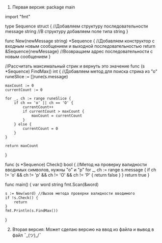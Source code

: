 1) Первая версия:
package main

import "fmt"

type Sequence struct { //Добавляем структуру последовательности
	message string //В структуру добавляем поле типа string
}

func New(newMessage string) *Sequence { //Добавляем конструктор с входным новым сообщением и выходной последовательностью
	return &Sequence{newMessage} //Возвращаем адрес последовательности с новым сообщением
}

//Рассчитать максимальный стрик и вернуть это значение
func (s *Sequence) FindMax() int { //Добавляем метод для поиска стрика из "о"
	runeSlice := []rune(s.message)

	maxCount := 0
	currentCount := 0

	for _, ch := range runeSlice {
		if ch == 'о' || ch == 'О' {
			currentCount++
			if currentCount > maxCount {
				maxCount = currentCount
			}
		} else {
			currentCount = 0
		}
	}

	return maxCount
}

func (s *Sequence) Check() bool { //Метод на проверку валидности вводимых символов, нужны "о" и "р"
	for _, ch := range s.message {
		if ch != 'о' && ch != 'р' && ch != 'О' && ch != 'Р' {
			return false
		}
	}
	return true
}

func main() {
	var word string
	fmt.Scan(&word)

	s := New(word) //Вызов метода проверки валидности вводимого
	if !s.Check() {
		return
	}
	fmt.Println(s.FindMax())
}

2) Вторая версия:
Может сделаю версию на ввод из файла и вывод в файл ¯\_(ツ)_/¯
